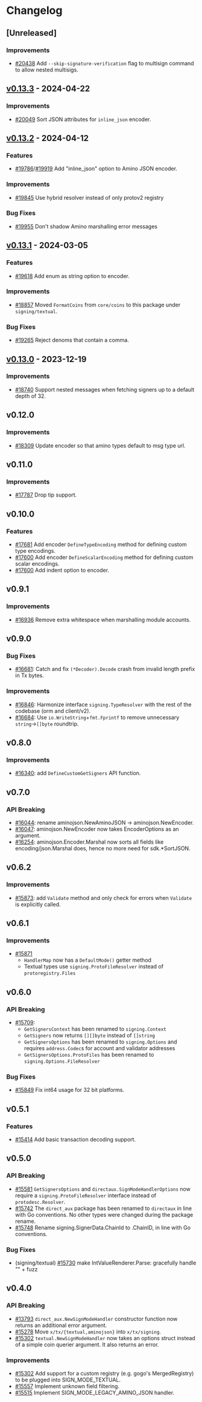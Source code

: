 <!--
Guiding Principles:

Changelogs are for humans, not machines.
There should be an entry for every single version.
The same types of changes should be grouped.
Versions and sections should be linkable.
The latest version comes first.
The release date of each version is displayed.
Mention whether you follow Semantic Versioning.

Usage:

Change log entries are to be added to the Unreleased section under the
appropriate stanza (see below). Each entry should ideally include a tag and
the Github issue reference in the following format:

* (<tag>) [#<issue-number>] Changelog message.

Types of changes (Stanzas):

"Features" for new features.
"Improvements" for changes in existing functionality.
"Deprecated" for soon-to-be removed features.
"Bug Fixes" for any bug fixes.
"API Breaking" for breaking exported APIs used by developers building on SDK.
Ref: https://keepachangelog.com/en/1.0.0/

Since v0.13.0, x/tx follows Cosmos SDK semver: https://github.com/T-ragon/cosmos-sdk/blob/main/RELEASES.md
-->

# Changelog

## [Unreleased]

### Improvements

* [#20438](https://github.com/T-ragon/cosmos-sdk/pull/20438) Add `--skip-signature-verification` flag to multisign command to allow nested multisigs.

## [v0.13.3](https://github.com/T-ragon/cosmos-sdk/releases/tag/x/tx/v0.13.3) - 2024-04-22

### Improvements

* [#20049](https://github.com/T-ragon/cosmos-sdk/pull/20049) Sort JSON attributes for `inline_json` encoder.

## [v0.13.2](https://github.com/T-ragon/cosmos-sdk/releases/tag/x/tx/v0.13.2) - 2024-04-12

### Features

* [#19786](https://github.com/T-ragon/cosmos-sdk/pull/19786)/[#19919](https://github.com/T-ragon/cosmos-sdk/pull/19919) Add "inline_json" option to Amino JSON encoder.

### Improvements

* [#19845](https://github.com/T-ragon/cosmos-sdk/pull/19845) Use hybrid resolver instead of only protov2 registry

### Bug Fixes

* [#19955](https://github.com/T-ragon/cosmos-sdk/pull/19955) Don't shadow Amino marshalling error messages

## [v0.13.1](https://github.com/T-ragon/cosmos-sdk/releases/tag/x/tx/v0.13.1) - 2024-03-05

### Features

* [#19618](https://github.com/T-ragon/cosmos-sdk/pull/19618) Add enum as string option to encoder.

### Improvements

* [#18857](https://github.com/T-ragon/cosmos-sdk/pull/18857) Moved `FormatCoins` from `core/coins` to this package under `signing/textual`.

### Bug Fixes

* [#19265](https://github.com/T-ragon/cosmos-sdk/pull/19265) Reject denoms that contain a comma.

## [v0.13.0](https://github.com/T-ragon/cosmos-sdk/releases/tag/x/tx/v0.13.0) - 2023-12-19

### Improvements

* [#18740](https://github.com/T-ragon/cosmos-sdk/pull/18740) Support nested messages when fetching signers up to a default depth of 32.

## v0.12.0

### Improvements

* [#18309](https://github.com/T-ragon/cosmos-sdk/pull/18309) Update encoder so that amino types default to msg type url.

## v0.11.0

### Improvements

* [#17787](https://github.com/T-ragon/cosmos-sdk/pull/17787) Drop tip support.

## v0.10.0

### Features

* [#17681](https://github.com/T-ragon/cosmos-sdk/pull/17681) Add encoder `DefineTypeEncoding` method for defining custom type encodings.
* [#17600](https://github.com/T-ragon/cosmos-sdk/pull/17600) Add encoder `DefineScalarEncoding` method for defining custom scalar encodings.
* [#17600](https://github.com/T-ragon/cosmos-sdk/pull/17600) Add indent option to encoder.

## v0.9.1

### Improvements

* [#16936](https://github.com/T-ragon/cosmos-sdk/pull/16936) Remove extra whitespace when marshalling module accounts.

## v0.9.0

### Bug Fixes

* [#16681](https://github.com/T-ragon/cosmos-sdk/pull/16681): Catch and fix `(*Decoder).Decode` crash from invalid length prefix in Tx bytes.

### Improvements

* [#16846](https://github.com/T-ragon/cosmos-sdk/pull/16846): Harmonize interface `signing.TypeResolver` with the rest of the codebase (orm and client/v2).
* [#16684](https://github.com/T-ragon/cosmos-sdk/pull/16684): Use `io.WriteString`+`fmt.Fprintf` to remove unnecessary `string`->`[]byte` roundtrip.

## v0.8.0

### Improvements

* [#16340](https://github.com/T-ragon/cosmos-sdk/pull/16340): add `DefineCustomGetSigners` API function.

## v0.7.0

### API Breaking

* [#16044](https://github.com/T-ragon/cosmos-sdk/pull/16044): rename aminojson.NewAminoJSON -> aminojson.NewEncoder.
* [#16047](https://github.com/T-ragon/cosmos-sdk/pull/16047): aminojson.NewEncoder now takes EncoderOptions as an argument.
* [#16254](https://github.com/T-ragon/cosmos-sdk/pull/16254): aminojson.Encoder.Marshal now sorts all fields like encoding/json.Marshal does, hence no more need for sdk.\*SortJSON.

## v0.6.2

### Improvements

* [#15873](https://github.com/T-ragon/cosmos-sdk/pull/15873): add `Validate` method and only check for errors when `Validate` is explicitly called.

## v0.6.1

### Improvements

* [#15871](https://github.com/T-ragon/cosmos-sdk/pull/15871)
    * `HandlerMap` now has a `DefaultMode()` getter method
    * Textual types use `signing.ProtoFileResolver` instead of `protoregistry.Files`

## v0.6.0

### API Breaking

* [#15709](https://github.com/T-ragon/cosmos-sdk/pull/15709):
    * `GetSignersContext` has been renamed to `signing.Context`
    * `GetSigners` now returns `[][]byte` instead of `[]string`
    * `GetSignersOptions` has been renamed to `signing.Options` and requires `address.Codec`s for account and validator addresses
    * `GetSignersOptions.ProtoFiles` has been renamed to `signing.Options.FileResolver`

### Bug Fixes

* [#15849](https://github.com/T-ragon/cosmos-sdk/pull/15849) Fix int64 usage for 32 bit platforms.

## v0.5.1

### Features

* [#15414](https://github.com/T-ragon/cosmos-sdk/pull/15414) Add basic transaction decoding support.

## v0.5.0

### API Breaking

* [#15581](https://github.com/T-ragon/cosmos-sdk/pull/15581) `GetSignersOptions` and `directaux.SignModeHandlerOptions` now
require a `signing.ProtoFileResolver` interface instead of `protodesc.Resolver`.
* [#15742](https://github.com/T-ragon/cosmos-sdk/pull/15742) The `direct_aux` package has been renamed to `directaux` in line with Go conventions. No other types were changed during the package rename.
* [#15748](https://github.com/T-ragon/cosmos-sdk/pull/15748) Rename signing.SignerData.ChainId to .ChainID, in line with Go conventions.

### Bug Fixes

* (signing/textual) [#15730](https://github.com/T-ragon/cosmos-sdk/pull/15730) make IntValueRenderer.Parse: gracefully handle "" + fuzz

## v0.4.0

### API Breaking

* [#13793](https://github.com/T-ragon/cosmos-sdk/pull/13793) `direct_aux.NewSignModeHandler` constructor function now returns an additional error argument.
* [#15278](https://github.com/T-ragon/cosmos-sdk/pull/15278) Move `x/tx/{textual,aminojson}` into `x/tx/signing`.
* [#15302](https://github.com/T-ragon/cosmos-sdk/pull/15302) `textual.NewSignModeHandler` now takes an options struct instead of a simple coin querier argument. It also returns an error.

### Improvements

* [#15302](https://github.com/T-ragon/cosmos-sdk/pull/15302) Add support for a custom registry (e.g. gogo's MergedRegistry) to be plugged into SIGN_MODE_TEXTUAL.
* [#15557](https://github.com/T-ragon/cosmos-sdk/pull/15557) Implement unknown field filtering.
* [#15515](https://github.com/T-ragon/cosmos-sdk/pull/15515) Implement SIGN_MODE_LEGACY_AMINO_JSON handler.
